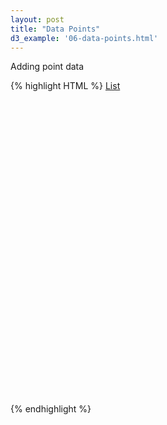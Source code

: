 ```yaml
---
layout: post
title: "Data Points"
d3_example: '06-data-points.html'
---
```


Adding point data

<div class="code-example">
{% highlight HTML %}
<!DOCTYPE html>
<html lang="en">
<head>
  <meta charset="utf-8" />
  <title>d3: Point Data</title>
  <script src="http://d3js.org/d3.v3.min.js" charset="utf-8"></script>
  <script src="http://d3js.org/topojson.v1.min.js"></script>
  <script src="http://d3js.org/queue.v1.min.js"></script>
  <style>
  #map {
    display:block;
    width:900px;
    height:500px;
  }
  .states {
    fill: #e5e5e5;
    stroke: #fff;
    stroke-width:1px;
  }
  .cities {
    fill: red;
    opacity:0.7;
  }
  </style>
  <!--[if IE]>
    <script src="http://html5shiv.googlecode.com/svn/trunk/html5.js"></script>
  <![endif]-->
</head>


<body>
  <a href="index.html">List</a>
  <div id="map"></div>
  
  <script>
  var width = 960,
    height = 500;
   
  var svg = d3.select('#map').append('svg')
      .attr('width', width)
      .attr('height', height);
   
  var projection = d3.geo.albersUsa()
    .scale(1000)
    .translate([width / 2, height / 2]);
   
  var path = d3.geo.path()
    .projection(projection);
    
  queue()
    .defer(d3.json, 'data/admin1_poly_topo.json')
    .defer(d3.json, 'data/usa_cities.json')
    .await(makeMyMap);

  function makeMyMap(error, states, cities) {
    svg.append('path')
      .datum(topojson.feature(states, states.objects.admin1_poly))
        .attr('d', path)
        .attr('class', 'states');
    svg.selectAll('.cities')
      .data(cities.features)
      .enter()
      .append('path')
      .attr('d', path.pointRadius(5))
      .attr('class', 'cities');
  }
  </script>
</body>
</html>
{% endhighlight %}
</div>